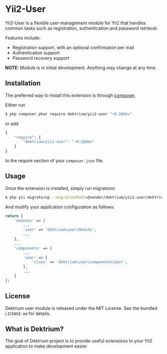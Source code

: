 Yii2-User
=========

Yii2-User is a flexible user management module for Yii2 that handles common tasks such as registration, authentication
and password retrieval.

Features include:

* Registration support, with an optional confirmation per mail
* Authentication support
* Password recovery support

**NOTE:** Module is in initial development. Anything may change at any time.

## Installation

The preferred way to install this extension is through [composer](http://getcomposer.org/download/).

Either run

```bash
$ php composer.phar require dektrium/yii2-user "~0.2@dev"
```

or add

```js
{
    "require": {
        "dektrium/yii2-user": "~0.2@dev"
    }
}
```

to the require section of your `composer.json` file.

## Usage

Once the extension is installed, simply run migrations:

```bash
$ php yii migrate/up --migrationPath=@vendor/dektrium/yii2-user/dektrium/user/migrations
```

And modify your application configuration as follows:

```php
return [
	'modules' => [
	    ...
		'user' => 'dektrium\user\Module',
		...
	],
	...
	'components' => [
	    ...
	    'user' => [
	        'class' => 'dektrium\user\components\User',
	    ],
	    ...
	]
];
```

## License

Dektrium user module is released under the MIT License. See the bundled `LICENSE.md` for details.

## What is Dektrium?

The goal of Dektrium project is to provide useful extensions to your Yii2 application to make development easier.